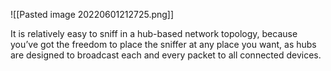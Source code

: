![[Pasted image 20220601212725.png]]

It is relatively easy to sniff in a hub-based network topology, because you’ve got the freedom to place the sniffer at any place you want, as hubs are designed to broadcast each and every packet to all connected devices.